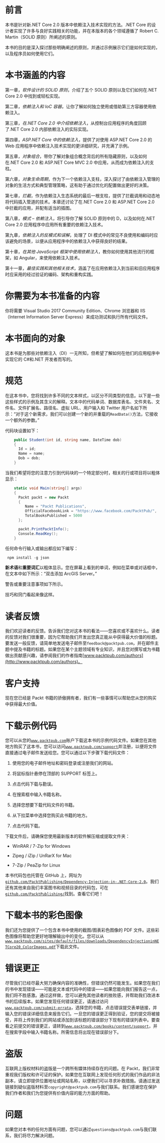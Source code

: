 # 前言

本书是针对新.NET Core 2.0 版本中依赖注入技术实现的方法。.NET Core 的设计者实现了许多与良好实践相关的功能，并在本版本的各个领域遵循了 Robert C. Martin（SOLID 原则）所阐述的原则。

本书的目的是深入探讨那些明确阐述的原则，并通过示例展示它们是如何实现的，以及程序员如何使用它们。

# 本书涵盖的内容

第一章，*软件设计的 SOLID 原则*，介绍了五个 SOLID 原则以及它们如何在.NET Core 2.0 中找到或轻松实现。

第二章，*依赖注入和 IoC 容器*，让你了解如何独立使用或借助第三方容器使用依赖注入。

第三章，*在.NET Core 2.0 中介绍依赖注入*，从控制台应用程序的角度回顾了.NET Core 2.0 内部依赖注入的实际实现。

第四章，*ASP.NET Core 中的依赖注入*，提供了对使用 ASP.NET Core 2.0 的 Web 应用程序中依赖注入技术实现的更详细研究，并充满了示例。

第五章，*对象组合*，带你了解对象组合概念背后的所有隐藏原则，以及如何在.NET Core 2.0 和 ASP.NET Core MVC 2.0 中应用，从而成为依赖注入的支柱。

第六章，*对象生命周期*，作为下一个依赖注入支柱，深入探讨了由依赖注入管理的对象的生活方式和典型管理策略，这有助于通过优化的配置做出更好的决策。

第七章，*拦截*，作为依赖注入生态系统的最后一根支柱，提供了拦截调用和动态地将代码插入管道的技术。本章还讨论了在.NET Core 2.0 和 ASP.NET Core 2.0 中拦截的应用，并配有适当的插图。

第八章，*模式 – 依赖注入*，将引导你了解 SOLID 原则中的 D，以及如何在.NET Core 2.0 应用程序中应用所有重要的依赖注入技术。

第九章，*依赖注入的反模式和误解*，处理了 DI 模式中的常见不良使用和编码时应该避免的场景，以便从应用程序中的依赖注入中获得良好的结果。

第十章，*在其他 JavaScript 框架中使用依赖注入*，教你如何使用其他流行的框架，如 Angular，来使用依赖注入技术。

第十一章，*最佳实践和其他相关技术*，涵盖了在应用依赖注入到当前和旧应用程序时应采用的经过验证的编码、架构和重构实践。

# 你需要为本书准备的内容

你将需要 Visual Studio 2017 Community Edition、Chrome 浏览器和 IIS（Internet Information Server Express）来成功测试和执行所有代码文件。

# 本书面向的对象

这本书是为那些对依赖注入（DI）一无所知，但希望了解如何在他们的应用程序中实现它的 C#和.NET 开发者而写的。

# 规范

在这本书中，您将找到许多不同的文本样式，以区分不同类型的信息。以下是一些这些样式的示例及其含义的解释。文本中的代码单词、数据库表名、文件夹名、文件名、文件扩展名、路径名、虚拟 URL、用户输入和 Twitter 用户名如下所示：“对于这个新需求，我们可以创建一个新的并重载的`ReadData()`方法，它接收一个额外的参数。”

代码块设置如下：

```cs
    public Student(int id, string name, DateTime dob)
    {
      Id = id;
      Name = name;
      Dob = dob;
    }
```

当我们希望将您的注意力引到代码块的一个特定部分时，相关的行或项目将以粗体显示：

```cs
    static void Main(string[] args)
    {
      Packt packt = new Packt
      {
         Name = "Packt Publications",
         OfficialFacebookLink = "https://www.facebook.com/PacktPub/",
         TotalBooksPublished = 5000
      };

      packt.PrintPacktInfo();
      Console.ReadKey();
    }
```

任何命令行输入或输出都应如下编写：

```cs
 npm install -g json 
```

**新术语**和**重要词汇**以粗体显示。您在屏幕上看到的单词，例如在菜单或对话框中，在文本中如下所示：“双击添加 ArcGIS Server。”

警告或重要注意事项如下所示。

技巧和窍门看起来像这样。

# 读者反馈

我们欢迎读者的反馈。告诉我们您对这本书的看法——您喜欢或不喜欢什么。读者的反馈对我们很重要，因为它帮助我们开发出您真正能从中获得最大价值的标题。要发送一般反馈，请简单地发送电子邮件至`feedback@packtpub.com`，并在邮件主题中提及书籍的标题。如果您在某个主题领域有专业知识，并且您对撰写或为书籍做出贡献感兴趣，请参阅我们的作者指南[www.packtpub.com/authors](http://www.packtpub.com/authors)。

# 客户支持

现在您已经是 Packt 书籍的骄傲拥有者，我们有一些事情可以帮助您从您的购买中获得最大价值。

# 下载示例代码

您可以从您的[`www.packtpub.com`](http://www.packtpub.com)账户下载这本书的示例代码文件。如果您在其他地方购买了这本书，您可以访问[`www.packtpub.com/support`](http://www.packtpub.com/support)并注册，以便将文件直接通过电子邮件发送给您。您可以通过以下步骤下载代码文件：

1.  使用您的电子邮件地址和密码登录或注册我们的网站。

1.  将鼠标指针悬停在顶部的 SUPPORT 标签上。

1.  点击代码下载与勘误。

1.  在搜索框中输入书籍名称。

1.  选择您想要下载代码文件的书籍。

1.  从下拉菜单中选择您购买此书籍的地方。

1.  点击代码下载。

下载文件后，请确保您使用最新版本的软件解压缩或提取文件夹：

+   WinRAR / 7-Zip for Windows

+   Zipeg / iZip / UnRarX for Mac

+   7-Zip / PeaZip for Linux

本书代码包也托管在 GitHub 上，网址为[`github.com/PacktPublishing/Dependency-Injection-in-.NET-Core-2.0`](https://github.com/PacktPublishing/Dependency-Injection-in-.NET-Core-2.0)。我们还有其他来自我们丰富图书和视频目录的代码包，可在[`github.com/PacktPublishing/`](https://github.com/PacktPublishing/)找到。查看它们吧！

# 下载本书的彩色图像

我们还为您提供了一个包含本书中使用的截图/图表彩色图像的 PDF 文件。这些彩色图像将帮助您更好地理解输出中的变化。您可以从[`www.packtpub.com/sites/default/files/downloads/DependencyInjectioninNETCore20_ColorImages.pdf`](https://www.packtpub.com/sites/default/files/downloads/DependencyInjectioninNETCore20_ColorImages.pdf)下载此文件。

# 错误更正

尽管我们已经尽最大努力确保内容的准确性，但错误仍然可能发生。如果您在我们的书中发现错误——可能是文本或代码中的错误——如果您能向我们报告这一点，我们将不胜感激。通过这样做，您可以避免其他读者的挫败感，并帮助我们改进本书的后续版本。如果您发现任何错误更正，请通过访问[`www.packtpub.com/submit-errata`](http://www.packtpub.com/submit-errata)，选择您的书籍，点击错误提交表单链接，并输入您的错误详细信息来报告它们。一旦您的错误更正得到验证，您的提交将被接受，并将上传到我们的网站或添加到该标题的错误部分下现有的错误列表中。要查看之前提交的错误更正，请转到[`www.packtpub.com/books/content/support`](https://www.packtpub.com/books/content/support)，并在搜索字段中输入书籍名称。所需信息将出现在错误部分下。

# 盗版

互联网上版权材料的盗版是一个跨所有媒体持续存在的问题。在 Packt，我们非常重视我们版权和许可证的保护。如果您在互联网上发现任何形式的我们作品的非法副本，请立即提供位置地址或网站名称，以便我们可以寻求补救措施。请通过发送链接到疑似盗版材料至`copyright@packtpub.com`与我们联系。我们感谢您在保护我们作者和我们为您提供有价值内容的能力方面的帮助。

# 问题

如果您对本书的任何方面有问题，您可以通过`questions@packtpub.com`与我们联系，我们将尽力解决问题。
